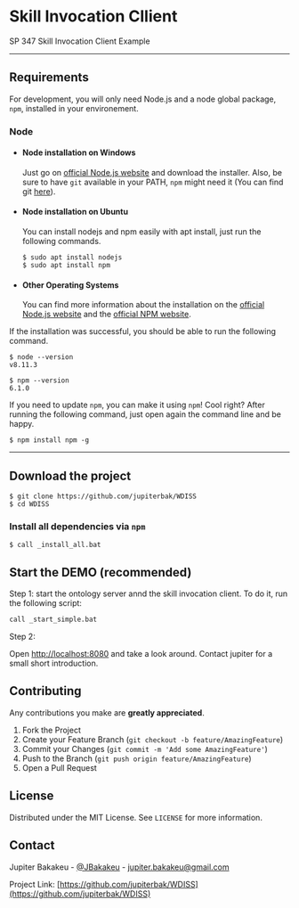 # Skill Invocation Cllient

SP 347 Skill Invocation Client Example

---
## Requirements

For development, you will only need Node.js and a node global package, `npm`, installed in your environement.

### Node
- #### Node installation on Windows

  Just go on [official Node.js website](https://nodejs.org/) and download the installer.
Also, be sure to have `git` available in your PATH, `npm` might need it (You can find git [here](https://git-scm.com/)).

- #### Node installation on Ubuntu

  You can install nodejs and npm easily with apt install, just run the following commands.

      $ sudo apt install nodejs
      $ sudo apt install npm

- #### Other Operating Systems
  You can find more information about the installation on the [official Node.js website](https://nodejs.org/) and the [official NPM website](https://npmjs.org/).

If the installation was successful, you should be able to run the following command.

    $ node --version
    v8.11.3

    $ npm --version
    6.1.0

If you need to update `npm`, you can make it using `npm`! Cool right? After running the following command, just open again the command line and be happy.

    $ npm install npm -g

---

## Download the project

    $ git clone https://github.com/jupiterbak/WDISS
    $ cd WDISS



### Install all dependencies via `npm`

```
$ call _install_all.bat
```

## Start the DEMO (recommended)

Step 1: start the ontology server annd the skill invocation client. To do it, run the following script:
```bash
call _start_simple.bat
```

Step 2:

Open [http://localhost:8080](http://localhost:8080) and take a look around. Contact jupiter for a small short introduction.


<!-- CONTRIBUTING -->
## Contributing

Any contributions you make are **greatly appreciated**.

1. Fork the Project
2. Create your Feature Branch (`git checkout -b feature/AmazingFeature`)
3. Commit your Changes (`git commit -m 'Add some AmazingFeature'`)
4. Push to the Branch (`git push origin feature/AmazingFeature`)
5. Open a Pull Request

<!-- LICENSE -->
## License

Distributed under the MIT License. See `LICENSE` for more information.

<!-- CONTACT -->
## Contact

Jupiter Bakakeu - [@JBakakeu](https://twitter.com/JBakakeu) - jupiter.bakakeu@gmail.com

Project Link: [https://github.com/jupiterbak/WDISS](https://github.com/jupiterbak/WDISS)